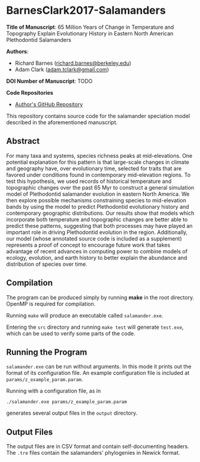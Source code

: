 BarnesClark2017-Salamanders
===========

**Title of Manuscript**:
65 Million Years of Change in Temperature and Topography Explain Evolutionary
History in Eastern North American Plethodontid Salamanders

**Authors**:
 * Richard Barnes (richard.barnes@berkeley.edu)
 * Adam Clark (adam.tclark@gmail.com)

**DOI Number of Manuscript**: TODO

**Code Repositories**
 * [Author's GitHub Repository](https://github.com/r-barnes/BarnesClark2017-Salamanders)



This repository contains source code for the salamander speciation model
described in the aforementioned manuscript.



Abstract
--------
For many taxa and systems, species richness peaks at mid-elevations. One
potential explanation for this pattern is that large-scale changes in climate
and geography have, over evolutionary time, selected for traits that are favored
under conditions found in contemporary mid-elevation regions. To test this
hypothesis, we used records of historical temperature and topographic changes
over the past 65 Myr to construct a general simulation model of Plethodontid
salamander evolution in eastern North America. We then explore possible
mechanisms constraining species to mid-elevation bands by using the model to
predict Plethodontid evolutionary history and contemporary geographic
distributions. Our results show that models which incorporate both temperature
and topographic changes are better able to predict these patterns, suggesting
that both processes may have played an important role in driving Plethodontid
evolution in the region. Additionally, our model (whose annotated source code is
included as a supplement) represents a proof of concept to encourage future work
that takes advantage of recent advances in computing power to combine models of
ecology, evolution, and earth history to better explain the abundance and
distribution of species over time.



Compilation
-----------

The program can be produced simply by running **make** in the root directory.
OpenMP is required for compilation.

Running `make` will produce an executable called `salamander.exe`.

Entering the `src` directory and running `make test` will generate `test.exe`,
which can be used to verify some parts of the code.



Running the Program
-------------------

`salamander.exe` can be run without arguments. In this mode it prints out the
format of its configuration file. An example configuration file is included at
`params/z_example_param.param`.

Running with a configuration file, as in

    ./salamander.exe params/z_example_param.param

generates several output files in the `output` directory.



Output Files
------------

The output files are in CSV format and contain self-documenting headers.
The `.tre` files contain the salamanders' phylogenies in Newick format.
